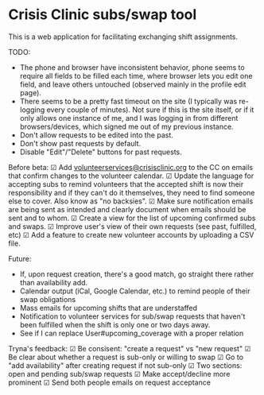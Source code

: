 # Crisis Clinic subs/swap tool

This is a web application for facilitating exchanging shift assignments.

TODO:
* The phone and browser have inconsistent behavior, phone seems to require all fields to be filled each time, where browser lets you edit one field, and leave others untouched (observed mainly in the profile edit page).
* There seems to be a pretty fast timeout on the site (I typically was re-logging every couple of minutes).  Not sure if this is the site itself, or if it only allows one instance of me, and I was logging in from different browsers/devices, which signed me out of my previous instance.
* Don't allow requests to be edited into the past.
* Don't show past requests by default.
* Disable "Edit"/"Delete" buttons for past requests.

Before beta:
☑ Add volunteerservices@crisisclinic.org to the CC on emails that confirm changes to the volunteer calendar.
☑ Update the language for accepting subs to remind volunteers that the accepted shift is now their responsibility and if they can't do it themselves, they need to find someone else to cover. Also know as "no backsies".
☑ Make sure notification emails are being sent as intended and clearly document when emails should be sent and to whom.
☑ Create a view for the list of upcoming confirmed subs and swaps.
☑ Improve user's view of their own requests (see past, fulfilled, etc)
☑ Add a feature to create new volunteer accounts by uploading a CSV file.

Future:
* If, upon request creation, there's a good match, go straight there rather than availability add.
* Calendar output (iCal, Google Calendar, etc.) to remind people of their swap obligations
* Mass emails for upcoming shifts that are understaffed
* Notification to volunteer services for sub/swap requests that haven't been fulfilled when the shift is only one or two days away.
* See if I can replace User#upcoming_coverage with a proper relation

Tryna's feedback:
☑︎ Be consisent: "create a request" vs "new request"
☑︎ Be clear about whether a request is sub-only or willing to swap
☑︎ Go to "add availability" after creating request if not sub-only
☑︎ Two sections: open and pending sub/swap requests
☑︎ Make accept/decline more prominent
☑︎ Send both people emails on request acceptance